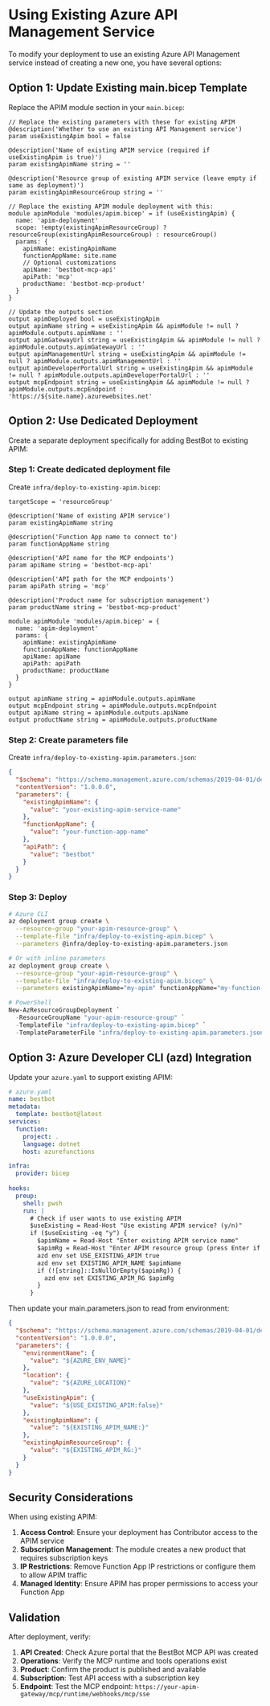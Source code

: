 # Using Existing Azure API Management Service

To modify your deployment to use an existing Azure API Management service instead of creating a new one, you have several options:

## Option 1: Update Existing main.bicep Template

Replace the APIM module section in your `main.bicep`:

```bicep
// Replace the existing parameters with these for existing APIM
@description('Whether to use an existing API Management service')
param useExistingApim bool = false

@description('Name of existing APIM service (required if useExistingApim is true)')
param existingApimName string = ''

@description('Resource group of existing APIM service (leave empty if same as deployment)')
param existingApimResourceGroup string = ''

// Replace the existing APIM module deployment with this:
module apimModule 'modules/apim.bicep' = if (useExistingApim) {
  name: 'apim-deployment'
  scope: !empty(existingApimResourceGroup) ? resourceGroup(existingApimResourceGroup) : resourceGroup()
  params: {
    apimName: existingApimName
    functionAppName: site.name
    // Optional customizations
    apiName: 'bestbot-mcp-api'
    apiPath: 'mcp'
    productName: 'bestbot-mcp-product'
  }
}

// Update the outputs section
output apimDeployed bool = useExistingApim
output apimName string = useExistingApim && apimModule != null ? apimModule.outputs.apimName : ''
output apimGatewayUrl string = useExistingApim && apimModule != null ? apimModule.outputs.apimGatewayUrl : ''
output apimManagementUrl string = useExistingApim && apimModule != null ? apimModule.outputs.apimManagementUrl : ''
output apimDeveloperPortalUrl string = useExistingApim && apimModule != null ? apimModule.outputs.apimDeveloperPortalUrl : ''
output mcpEndpoint string = useExistingApim && apimModule != null ? apimModule.outputs.mcpEndpoint : 'https://${site.name}.azurewebsites.net'
```

## Option 2: Use Dedicated Deployment

Create a separate deployment specifically for adding BestBot to existing APIM:

### Step 1: Create dedicated deployment file

Create `infra/deploy-to-existing-apim.bicep`:

```bicep
targetScope = 'resourceGroup'

@description('Name of existing APIM service')
param existingApimName string

@description('Function App name to connect to')
param functionAppName string

@description('API name for the MCP endpoints')
param apiName string = 'bestbot-mcp-api'

@description('API path for the MCP endpoints')
param apiPath string = 'mcp'

@description('Product name for subscription management')
param productName string = 'bestbot-mcp-product'

module apimModule 'modules/apim.bicep' = {
  name: 'apim-deployment'
  params: {
    apimName: existingApimName
    functionAppName: functionAppName
    apiName: apiName
    apiPath: apiPath
    productName: productName
  }
}

output apimName string = apimModule.outputs.apimName
output mcpEndpoint string = apimModule.outputs.mcpEndpoint
output apiName string = apimModule.outputs.apiName
output productName string = apimModule.outputs.productName
```

### Step 2: Create parameters file

Create `infra/deploy-to-existing-apim.parameters.json`:

```json
{
  "$schema": "https://schema.management.azure.com/schemas/2019-04-01/deploymentParameters.json#",
  "contentVersion": "1.0.0.0",
  "parameters": {
    "existingApimName": {
      "value": "your-existing-apim-service-name"
    },
    "functionAppName": {
      "value": "your-function-app-name"
    },
    "apiPath": {
      "value": "bestbot"
    }
  }
}
```

### Step 3: Deploy

```bash
# Azure CLI
az deployment group create \
  --resource-group "your-apim-resource-group" \
  --template-file "infra/deploy-to-existing-apim.bicep" \
  --parameters @infra/deploy-to-existing-apim.parameters.json

# Or with inline parameters
az deployment group create \
  --resource-group "your-apim-resource-group" \
  --template-file "infra/deploy-to-existing-apim.bicep" \
  --parameters existingApimName="my-apim" functionAppName="my-function-app"
```

```powershell
# PowerShell
New-AzResourceGroupDeployment `
  -ResourceGroupName "your-apim-resource-group" `
  -TemplateFile "infra/deploy-to-existing-apim.bicep" `
  -TemplateParameterFile "infra/deploy-to-existing-apim.parameters.json"
```

## Option 3: Azure Developer CLI (azd) Integration

Update your `azure.yaml` to support existing APIM:

```yaml
# azure.yaml
name: bestbot
metadata:
  template: bestbot@latest
services:
  function:
    project: .
    language: dotnet
    host: azurefunctions

infra:
  provider: bicep
  
hooks:
  preup:
    shell: pwsh
    run: |
      # Check if user wants to use existing APIM
      $useExisting = Read-Host "Use existing APIM service? (y/n)"
      if ($useExisting -eq "y") {
        $apimName = Read-Host "Enter existing APIM service name"
        $apimRg = Read-Host "Enter APIM resource group (press Enter if same as deployment)"
        azd env set USE_EXISTING_APIM true
        azd env set EXISTING_APIM_NAME $apimName
        if (![string]::IsNullOrEmpty($apimRg)) {
          azd env set EXISTING_APIM_RG $apimRg
        }
      }
```

Then update your main.parameters.json to read from environment:

```json
{
  "$schema": "https://schema.management.azure.com/schemas/2019-04-01/deploymentParameters.json#",
  "contentVersion": "1.0.0.0",
  "parameters": {
    "environmentName": {
      "value": "${AZURE_ENV_NAME}"
    },
    "location": {
      "value": "${AZURE_LOCATION}"
    },
    "useExistingApim": {
      "value": "${USE_EXISTING_APIM:false}"
    },
    "existingApimName": {
      "value": "${EXISTING_APIM_NAME:}"
    },
    "existingApimResourceGroup": {
      "value": "${EXISTING_APIM_RG:}"
    }
  }
}
```

## Security Considerations

When using existing APIM:

1. **Access Control**: Ensure your deployment has Contributor access to the APIM service
2. **Subscription Management**: The module creates a new product that requires subscription keys
3. **IP Restrictions**: Remove Function App IP restrictions or configure them to allow APIM traffic
4. **Managed Identity**: Ensure APIM has proper permissions to access your Function App

## Validation

After deployment, verify:

1. **API Created**: Check Azure portal that the BestBot MCP API was created
2. **Operations**: Verify the MCP runtime and tools operations exist
3. **Product**: Confirm the product is published and available
4. **Subscription**: Test API access with a subscription key
5. **Endpoint**: Test the MCP endpoint: `https://your-apim-gateway/mcp/runtime/webhooks/mcp/sse`